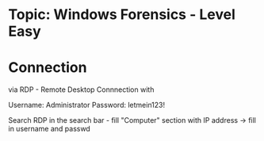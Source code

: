# Topic: Windows Forensics - Level Easy

# Connection
via RDP - Remote Desktop Connnection with 

Username: Administrator
Password: letmein123!

Search RDP in the search bar - fill "Computer" section with IP address -> fill in username and passwd



